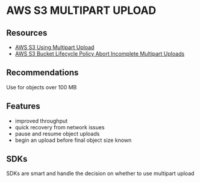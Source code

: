# AWS S3 MULTIPART UPLOAD

## Resources

- [AWS S3 Using Multipart Upload](https://docs.aws.amazon.com/AmazonS3/latest/userguide/mpuoverview.html)
- [AWS S3 Bucket Lifecycle Policy Abort Incomplete Multipart Uploads](https://docs.aws.amazon.com/AmazonS3/latest/userguide/mpu-abort-incomplete-mpu-lifecycle-config.html)

## Recommendations

Use for objects over 100 MB

## Features

- improved throughput
- quick recovery from network issues
- pause and resume object uploads
- begin an upload before final object size known

## SDKs

SDKs are smart and handle the decision on whether to use multipart upload